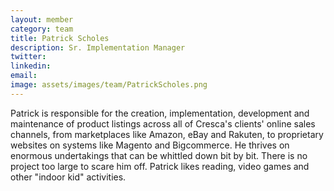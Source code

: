 ```yaml
---
layout: member
category: team
title: Patrick Scholes
description: Sr. Implementation Manager
twitter:
linkedin:
email:
image: assets/images/team/PatrickScholes.png
---
```

Patrick is responsible for the creation, implementation, development and maintenance of product listings across all of Cresca's clients' online sales channels, from marketplaces like Amazon, eBay and Rakuten, to proprietary websites on systems like Magento and Bigcommerce. He thrives on enormous undertakings that can be whittled down bit by bit. There is no project too large to scare him off. Patrick likes reading, video games and other "indoor kid" activities.
